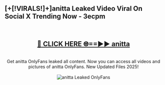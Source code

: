 <h2>[+[!VIRALS!]+]anitta Leaked Video Viral On Social X Trending Now - 3ecpm</h2>
<br>
<div align="center">
<h2><a href="https://libra.edu.pl?anitta" rel="nofollow">🔴 CLICK HERE 🌐==►► anitta</a></h2>
<br>
Get anitta OnlyFans leaked all content. Now you can access all videos and pictures of anitta OnlyFans. New Updated Files 2025!
<br>
<br>
<a href="https://libra.edu.pl?anitta" rel="nofollow" data-target="animated-image.originalLink"><img src="https://i.ibb.co.com/WyWwxjT/player-gif2.gif" alt="anitta Leaked OnlyFans" style="max-width: 100%; display: inline-block;" data-target="animated-image.originalImage"></a>
</div>
<br>